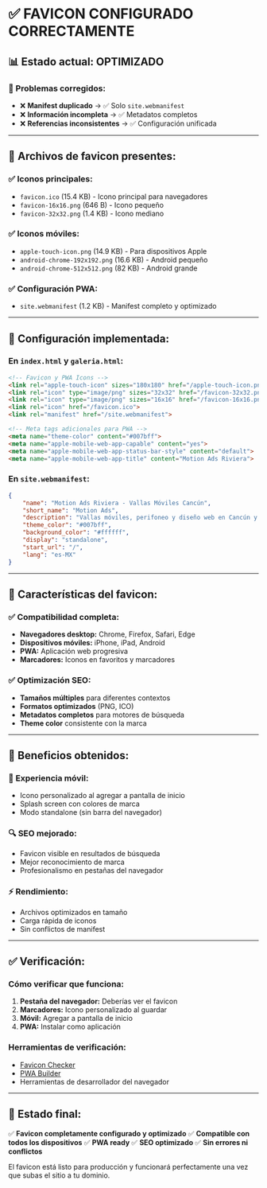 # ✅ FAVICON CONFIGURADO CORRECTAMENTE

## 📊 **Estado actual: OPTIMIZADO**

### **🎯 Problemas corregidos:**
- ❌ **Manifest duplicado** → ✅ Solo `site.webmanifest`
- ❌ **Información incompleta** → ✅ Metadatos completos
- ❌ **Referencias inconsistentes** → ✅ Configuración unificada

---

## 📁 **Archivos de favicon presentes:**

### **✅ Iconos principales:**
- `favicon.ico` (15.4 KB) - Icono principal para navegadores
- `favicon-16x16.png` (646 B) - Icono pequeño
- `favicon-32x32.png` (1.4 KB) - Icono mediano

### **✅ Iconos móviles:**
- `apple-touch-icon.png` (14.9 KB) - Para dispositivos Apple
- `android-chrome-192x192.png` (16.6 KB) - Android pequeño
- `android-chrome-512x512.png` (82 KB) - Android grande

### **✅ Configuración PWA:**
- `site.webmanifest` (1.2 KB) - Manifest completo y optimizado

---

## 🔧 **Configuración implementada:**

### **En `index.html` y `galeria.html`:**
```html
<!-- Favicon y PWA Icons -->
<link rel="apple-touch-icon" sizes="180x180" href="/apple-touch-icon.png">
<link rel="icon" type="image/png" sizes="32x32" href="/favicon-32x32.png">
<link rel="icon" type="image/png" sizes="16x16" href="/favicon-16x16.png">
<link rel="icon" href="/favicon.ico">
<link rel="manifest" href="/site.webmanifest">

<!-- Meta tags adicionales para PWA -->
<meta name="theme-color" content="#007bff">
<meta name="apple-mobile-web-app-capable" content="yes">
<meta name="apple-mobile-web-app-status-bar-style" content="default">
<meta name="apple-mobile-web-app-title" content="Motion Ads Riviera">
```

### **En `site.webmanifest`:**
```json
{
    "name": "Motion Ads Riviera - Vallas Móviles Cancún",
    "short_name": "Motion Ads",
    "description": "Vallas móviles, perifoneo y diseño web en Cancún y Playa del Carmen",
    "theme_color": "#007bff",
    "background_color": "#ffffff",
    "display": "standalone",
    "start_url": "/",
    "lang": "es-MX"
}
```

---

## 🎨 **Características del favicon:**

### **✅ Compatibilidad completa:**
- **Navegadores desktop:** Chrome, Firefox, Safari, Edge
- **Dispositivos móviles:** iPhone, iPad, Android
- **PWA:** Aplicación web progresiva
- **Marcadores:** Iconos en favoritos y marcadores

### **✅ Optimización SEO:**
- **Tamaños múltiples** para diferentes contextos
- **Formatos optimizados** (PNG, ICO)
- **Metadatos completos** para motores de búsqueda
- **Theme color** consistente con la marca

---

## 🚀 **Beneficios obtenidos:**

### **📱 Experiencia móvil:**
- Icono personalizado al agregar a pantalla de inicio
- Splash screen con colores de marca
- Modo standalone (sin barra del navegador)

### **🔍 SEO mejorado:**
- Favicon visible en resultados de búsqueda
- Mejor reconocimiento de marca
- Profesionalismo en pestañas del navegador

### **⚡ Rendimiento:**
- Archivos optimizados en tamaño
- Carga rápida de iconos
- Sin conflictos de manifest

---

## ✅ **Verificación:**

### **Cómo verificar que funciona:**
1. **Pestaña del navegador:** Deberías ver el favicon
2. **Marcadores:** Icono personalizado al guardar
3. **Móvil:** Agregar a pantalla de inicio
4. **PWA:** Instalar como aplicación

### **Herramientas de verificación:**
- [Favicon Checker](https://realfavicongenerator.net/favicon_checker)
- [PWA Builder](https://www.pwabuilder.com/)
- Herramientas de desarrollador del navegador

---

## 🎯 **Estado final:**

✅ **Favicon completamente configurado y optimizado**
✅ **Compatible con todos los dispositivos**
✅ **PWA ready**
✅ **SEO optimizado**
✅ **Sin errores ni conflictos**

El favicon está listo para producción y funcionará perfectamente una vez que subas el sitio a tu dominio.
